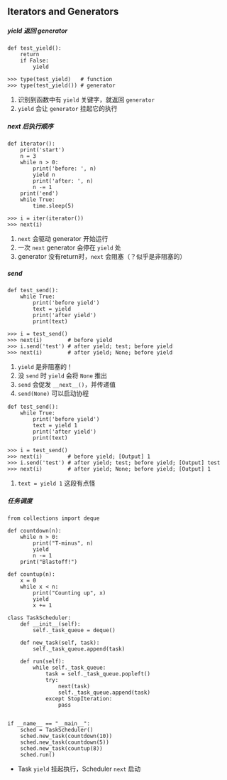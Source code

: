 ## Iterators and Generators

##### yield 返回 generator

```
def test_yield():
    return
    if False:
        yield
```

```
>>> type(test_yield)   # function
>>> type(test_yield()) # generator
```

1. 识别到函数中有 `yield` 关键字，就返回 `generator`
2. `yield` 会让 `generator` 挂起它的执行

##### next 后执行顺序

```
def iterator():
    print('start')
    n = 3
    while n > 0:
        print('before: ', n)
        yield n 
        print('after: ', n)
        n -= 1
    print('end')
    while True:
        time.sleep(5)
```


```
>>> i = iter(iterator())
>>> next(i)
```

1. `next` 会驱动 generator 开始运行
2. 一次 `next` generator 会停在 `yield` 处
3. generator 没有return时，`next` 会阻塞（？似乎是非阻塞的）

##### send 

```
def test_send():
    while True:
        print('before yield')
        text = yield
        print('after yield')
        print(text)
```

```
>>> i = test_send()
>>> next(i)        # before yield
>>> i.send('test') # after yield; test; before yield
>>> next(i)        # after yield; None; before yield
```

1. `yield` 是非阻塞的！
2. 没 `send` 时 `yield` 会将 `None` 推出
3. `send` 会促发 `__next__()`，并传递值
4. `send(None)` 可以启动协程

```
def test_send():
    while True:
        print('before yield')
        text = yield 1
        print('after yield')
        print(text)
```

```
>>> i = test_send()
>>> next(i)        # before yield; [Output] 1
>>> i.send('test') # after yield; test; before yield; [Output] test
>>> next(i)        # after yield; None; before yield; [Output] 1
```

1. `text = yield 1` 这段有点怪

##### 任务调度

```
from collections import deque

def countdown(n):
    while n > 0:
        print("T-minus", n)
        yield
        n -= 1
    print("Blastoff!")

def countup(n):
    x = 0
    while x < n:
        print("Counting up", x)
        yield
        x += 1

class TaskScheduler:
    def __init__(self):
        self._task_queue = deque()
    
    def new_task(self, task):
        self._task_queue.append(task)
    
    def run(self):
        while self._task_queue:
            task = self._task_queue.popleft()
            try:
                next(task)
                self._task_queue.append(task)
            except StopIteration:
                pass


if __name__ == "__main__":
    sched = TaskScheduler()
    sched.new_task(countdown(10))
    sched.new_task(countdown(5))
    sched.new_task(countup(8))
    sched.run()

```

* Task `yield` 挂起执行，Scheduler `next` 启动
